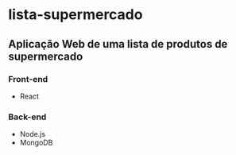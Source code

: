 # lista-supermercado

## Aplicação Web de uma lista de produtos de supermercado

### Front-end
  - React

### Back-end
  - Node.js
  - MongoDB

